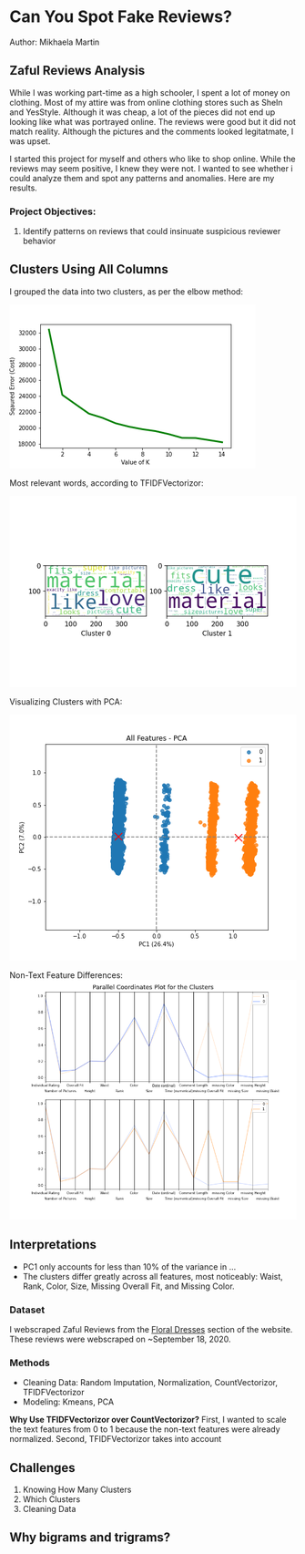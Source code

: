 # Can You Spot Fake Reviews?
Author: Mikhaela Martin


## Zaful Reviews Analysis
While I was working part-time as a high schooler, I spent a lot of money on clothing. Most of my attire was from online clothing stores such as SheIn and YesStyle. Although it was cheap, a lot of the pieces did not end up looking like what was portrayed online. The reviews were good but it did not match reality. Although the pictures and the comments looked legitatmate, I was upset.

I started this project for myself and others who like to shop online. While the reviews may seem positive, I knew they were not. I wanted to see whether i could analyze them and spot any patterns and anomalies. Here are my results.

### Project Objectives:
1. Identify patterns on reviews that could insinuate suspicious reviewer behavior


## Clusters Using All Columns
I grouped the data into two clusters, as per the elbow method:

![](https://github.com/mikhaelamartin/Zaful-Classification/blob/master/jupyter%20notebooks/All%20Features%20-%20Elbow%20Plot.png "All Features - PCA Plot")

Most relevant words, according to TFIDFVectorizor:

![](https://github.com/mikhaelamartin/Zaful-Classification/blob/master/jupyter%20notebooks/All%20Features%20-%20Cluster%20WordClouds.png "All Features - Cluster Wordclouds")

Visualizing Clusters with PCA:

![](https://github.com/mikhaelamartin/Zaful-Classification/blob/master/jupyter%20notebooks/All%20Features%20-%20PCA.png "All Features - PCA")

Non-Text Feature Differences:
![](https://github.com/mikhaelamartin/Zaful-Classification/blob/master/jupyter%20notebooks/All%20Features%20-%20Non-Text%20Features%20Plot.png "All Features - Non-Text Feature Differences")


## Interpretations
- PC1 only accounts for less than 10% of the variance in ... 
- The clusters differ greatly across all features, most noticeably: Waist, Rank, Color, Size, Missing Overall Fit, and Missing Color.


### Dataset
I webscraped Zaful Reviews from the [Floral Dresses](https://www.zaful.com/s/floral-dresses/) section of the website. These reviews were webscraped on ~September 18, 2020.

### Methods
- Cleaning Data: Random Imputation, Normalization, CountVectorizor, TFIDFVectorizor
- Modeling: Kmeans, PCA


**Why Use TFIDFVectorizor over CountVectorizor?**
First, I wanted to scale the text features from 0 to 1 because the non-text features were already normalized. Second, TFIDFVectorizor takes into account

## Challenges

1. Knowing How Many Clusters
2. Which Clusters
3. Cleaning Data

## Why bigrams and trigrams?
